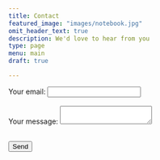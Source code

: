 ```yaml
---
title: Contact
featured_image: "images/notebook.jpg"
omit_header_text: true
description: We'd love to hear from you
type: page
menu: main
draft: true

---
```



<!-- modify this form HTML and place wherever you want your form -->

<form
  action="https://formspree.io/mzbdykev"
  method="POST"
  enctype="multipart/form-data"
>
  <label>
    Your email:
    <input type="text" name="_replyto">
  </label>
  <br></br>
  <label>
    Your message:
    <textarea name="message"></textarea>
  </label>
  <br></br>

  <button type="submit">Send</button>
</form>

